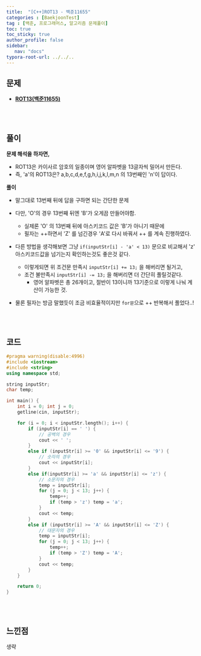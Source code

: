 ```yaml
---
title:  "[C++]ROT13 - 백준11655"
categories : [BaekjoonTest]
tag : [백준, 프로그래머스, 알고리즘 문제풀이]
toc: true
toc_sticky: true
author_profile: false
sidebar:
   nav: "docs"
typora-root-url: ../../..
---
```




## 문제

* **[ROT13(백준11655)](https://www.acmicpc.net/problem/11655)**

<br><br>

## 풀이

**문제 해석을 하자면,**

* ROT13은 카이사르 암호의 일종이며 영어 알파벳을 13글자씩 밀어서 만든다.
* 즉, 'a'의 ROT13은? a,b,c,d,e,f,g,h,i,j,k,l,m,n 의 13번째인 'n'이 답이다.



**풀이**

* 말그대로 13번째 뒤에 답을 구하면 되는 간단한 문제
* 다만, 'O'의 경우 13번째 뒤엔 'B'가 오게끔 만들어야함.
  * 실제론 'O' 의 13번째 뒤에 아스키코드 값은 'B'가 아니기 때문에
  * 필자는 ++하면서 'Z' 를 넘긴경우 'A'로 다시 바꿔서 ++ 를 계속 진행하였다.

* 다른 방법을 생각해보면 그냥 `if(inputStr[i] - 'a' < 13)` 문으로 비교해서 'z' 아스키코드값을 넘기는지 확인하는것도 좋은것 같다.
  * 이렇게되면 위 조건문 만족시 `inputStr[i] += 13;` 을 해버리면 될거고,
  * 조건 불만족시 `inputStr[i] -= 13;` 을 해버리면 더 간단히 풀릴것같다.
    * 영어 알파벳은 총 26개이고, 절반이 13이니까 13기준으로 이렇게 나눠 계산이 가능한 것.

* 물론 필자는 방금 말했듯이 조금 비효율적이지만 `for문`으로 ++ 반복해서 풀었다..!




<br><br>

## 코드

```c++
#pragma warning(disable:4996)
#include <iostream>
#include <string>
using namespace std;

string inputStr;
char temp;

int main() {
	int i = 0; int j = 0;
	getline(cin, inputStr);

	for (i = 0; i < inputStr.length(); i++) {
		if (inputStr[i] == ' ') {
			// 공백의 경우
			cout << ' ';
		}
		else if (inputStr[i] >= '0' && inputStr[i] <= '9') {
			// 숫자의 경우
			cout << inputStr[i];
		}
		else if(inputStr[i] >= 'a' && inputStr[i] <= 'z') {
			// 소문자의 경우
			temp = inputStr[i];
			for (j = 0; j < 13; j++) {
				temp++;
				if (temp > 'z') temp = 'a';
			}
			cout << temp;
		}
		else if (inputStr[i] >= 'A' && inputStr[i] <= 'Z') {
			// 대문자의 경우
			temp = inputStr[i];
			for (j = 0; j < 13; j++) {
				temp++;
				if (temp > 'Z') temp = 'A';
			}
			cout << temp;
		}
	}

	return 0;
}
```

<br><br>

## 느낀점

생략
